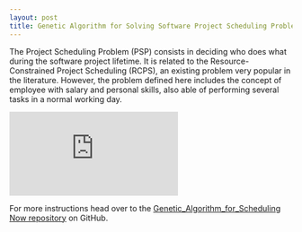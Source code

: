 ```yaml
---
layout: post
title: Genetic Algorithm for Solving Software Project Scheduling Problems.
---
```


The Project Scheduling Problem (PSP) consists in deciding who does what during the software project lifetime. It is related to the Resource-Constrained Project Scheduling (RCPS), an existing problem very popular in the literature. However, the problem defined here includes the concept of employee with salary and personal skills, also able of performing several tasks in a normal working day.


![psp](https://github.com/skalaouzis/skalaouzis.github.io/blob/master/images/Thesis_Poster.pdf)



For more instructions head over to the [Genetic_Algorithm_for_Scheduling Now repository](https://github.com/skalaouzis/Genetic_Algorithm_for_Scheduling) on GitHub.

